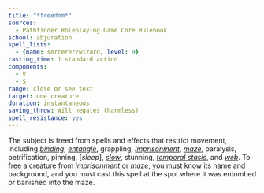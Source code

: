 ```yaml
---
title: "*freedom*"
sources:
  - Pathfinder Roleplaying Game Core Rulebook
school: abjuration
spell_lists:
  - {name: sorcerer/wizard, level: 9}
casting_time: 1 standard action
components:
  - V
  - S
range: close or see text
target: one creature
duration: instantaneous
saving_throw: Will negates (harmless)
spell_resistance: yes
---
```


The subject is freed from spells and effects that restrict movement, including [*binding*](/spells/binding/), [*entangle*](/spells/entangle/), grappling, [*imprisonment*](/spells/imprisonment/), [*maze*](/spells/imprisonment/), paralysis, petrification, pinning, [*sleep*], [*slow*](/spells/slow/), stunning, [*temporal stasis*](/spells/temporal-stasis/), and [*web*](/spells/web/). To free a creature from *imprisonment* or *maze*, you must know its name and background, and you must cast this spell at the spot where it was entombed or banished into the maze.

